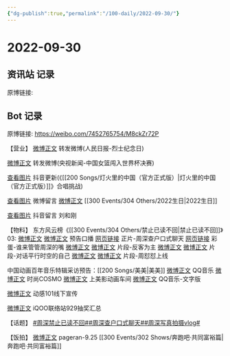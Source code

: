 ```yaml
---
{"dg-publish":true,"permalink":"/100-daily/2022-09-30/"}
---
```



# 2022-09-30

## 资讯站 记录

原博链接:

## Bot 记录

原博链接: https://weibo.com/7452765754/M8ckZr72P

【营业】
[微博正文](http://weibo.com/1736988591/M83C83nII) 转发微博(人民日报-烈士纪念日)

[微博正文](https://weibo.com/1736988591/M8aXCxDZg) 转发微博(央视新闻-中国女篮闯入世界杯决赛)

[查看图片](https://wx2.sinaimg.cn/large/0088n2Pggy1h6p1fi466rj30ku1120v4.jpg) 抖音更新(《[[200 Songs/灯火里的中国（官方正式版）\|灯火里的中国（官方正式版）]]》合唱挑战)

[查看图片](https://wx2.sinaimg.cn/large/0088n2Pggy1h6p1b3uac6j30u017fabg.jpg) 微博留言 [微博正文](https://weibo.com/1736988591/M81n2axLE) [[300 Events/304 Others/2022生日\|2022生日]]

[查看图片](https://wx2.sinaimg.cn/large/0088n2Pggy1h6p1ljn3n5j30yy09igm8.jpg) 抖音留言 刘和刚

【物料】
东方风云榜《[[300 Events/304 Others/禁止已读不回\|禁止已读不回]]》03:
[微博正文](http://weibo.com/7516842376/M87wSm9CI) [微博正文](https://weibo.com/7779932378/M87ueotoJ) 预告口播
[网页链接](https://weibo.cn/sinaurl?u=https%3A%2F%2Fbp-share.bestv.com.cn%2Fbp-share%2FsharePage.html%3Ftype%3DimmersivePage%26titleId%3D520713%26titleAppId%3D222045%26ipId%3D1119) 正片-周深查户口式聊天
[网页链接](https://weibo.cn/sinaurl?u=https%3A%2F%2Fbp-share.bestv.com.cn%2Fbp-share%2FsharePage.html%3FtitleId%3D520712%26contentId%3D-1%26currentEpisode%3D0%26modelType%3D1%26curModel%3D0%26version%3D4902%26platform%3Dandroid) 彩蛋-谁来管管周深的嘴
[微博正文](https://weibo.com/7516842376/M87Veos0H) [微博正文](https://weibo.com/7779932378/M87ReFruX) 片段-反客为主
[微博正文](https://weibo.com/7516842376/M883lxk6f) [微博正文](https://weibo.com/7779932378/M87ZBkenH) 片段-对话平行时空的自己
[微博正文](https://weibo.com/7516842376/M88bt7WSY) [微博正文](https://weibo.com/7779932378/M887fjuMM) 片段-周怼怼上线

中国动画百年音乐特辑采访预告：[[200 Songs/美美\|美美]]
[微博正文](http://weibo.com/2169129705/M88HW2B8T) QQ音乐
[微博正文](http://weibo.com/1518966617/M88IEjGol) 时尚COSMO
[微博正文](http://weibo.com/7191744979/M88FUqg36) 上美影动画车间
[微博正文](https://weibo.com/2169129705/M8c2pgrMi) QQ音乐-文字版

[微博正文](http://weibo.com/1738376280/M8ceFCM8h) 动感101线下宣传

[微博正文](http://weibo.com/6378846558/M8aBSgaRL) iQOO联络站929抽奖汇总

【话题】
[#周深禁止已读不回#](https://s.weibo.com/weibo?q=%23%E5%91%A8%E6%B7%B1%E7%A6%81%E6%AD%A2%E5%B7%B2%E8%AF%BB%E4%B8%8D%E5%9B%9E%23)[#周深查户口式聊天#](https://s.weibo.com/weibo?q=%23%E5%91%A8%E6%B7%B1%E6%9F%A5%E6%88%B7%E5%8F%A3%E5%BC%8F%E8%81%8A%E5%A4%A9%23)[#周深写真拍摄vlog#](https://s.weibo.com/weibo?q=%23%E5%91%A8%E6%B7%B1%E5%86%99%E7%9C%9F%E6%8B%8D%E6%91%84vlog%23)

【饭拍】
[微博正文](http://weibo.com/7633014126/M8c19jaZE) pageran-9.25 [[300 Events/302 Shows/奔跑吧·共同富裕篇\|奔跑吧·共同富裕篇]]
